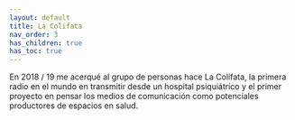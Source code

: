 ```yaml
---
layout: default
title: La Colifata
nav_order: 3
has_children: true
has_toc: true
---
```


En 2018 / 19 me acerqué al grupo de personas hace La Colifata, la primera radio en el mundo en transmitir desde un hospital psiquiátrico y el primer proyecto en pensar los medios de comunicación como potenciales productores de espacios en salud.
